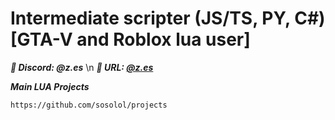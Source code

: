# Intermediate scripter (JS/TS, PY, C#) [GTA-V and Roblox lua user]

***🤖 Discord: @z.es***
\n
***🤖 URL: [@z.es](https://discord.com/users/728711900841377832)***

***Main LUA Projects***
```
https://github.com/sosolol/projects
```
